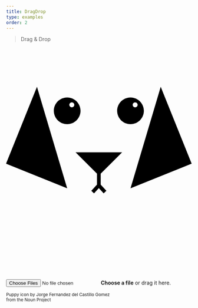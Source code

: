 ```yaml
---
title: DragDrop
type: examples
order: 2
---
```


> Drag & Drop

<!-- Playground styles -->
<link rel="stylesheet" href="dragdrop/static/css/style.css">

<!-- Basic Uppy styles -->
<link rel="stylesheet" href="dragdrop/static/css/uppy.css">

<form id="upload-target" class="UppyDragDrop" method="post" action="/" enctype="multipart/form-data">
  <svg class="UppyDragDrop-puppy" xmlns="http://www.w3.org/2000/svg" viewBox="0 0 100 125" enable-background="new 0 0 100 100"><path d="M16.582 21.3L-.085 62.713l32.94 13.295zM99.915 62.714L66.975 76.01 83.25 21.3zM50.917 68.117L62.443 56.59H37.386l11.527 11.526v5.905l-3.063 3.32 1.474 1.36 2.59-2.807 2.59 2.807 1.475-1.358-3.063-3.32zM66.976 41.415c-3.972 0-7.193-3.22-7.193-7.193 0-3.973 3.222-7.193 7.193-7.193 3.974 0 7.193 3.22 7.193 7.192 0 3.973-3.22 7.193-7.194 7.193m2.506-11.732c-.738 0-1.337.6-1.337 1.337s.6 1.336 1.337 1.336 1.337-.598 1.337-1.336-.6-1.337-1.338-1.337zM32.854 41.415c-3.973 0-7.193-3.22-7.193-7.193 0-3.973 3.22-7.193 7.194-7.193 3.973 0 7.192 3.22 7.192 7.192 0 3.973-3.22 7.193-7.192 7.193m2.506-11.732c-.738 0-1.337.6-1.337 1.337s.6 1.336 1.337 1.336 1.337-.598 1.337-1.336-.598-1.337-1.337-1.337z"/></svg>
  <div>
    <input id="UppyDragDrop-input" class="UppyDragDrop-input" type="file" name="files[]" data-multiple-caption="{count} files selected" multiple />
    <label class="UppyDragDrop-label" for="UppyDragDrop-input"><strong>Choose a file</strong><span class="UppyDragDrop-dragText"> or drag it here</span>.</label>
    <!-- <button class="UppyDragDrop-btn" type="submit">Upload</button> -->
  </div>
  <div class="UppyDragDrop-status"></div>
</form>

<small>Puppy icon by Jorge Fernandez del Castillo Gomez <br>from the Noun Project</small>

<!-- Include the bundled app.js client -->
<script src="dragdrop/static/js/app.js"></script>

<!-- <script src="uppy.js"></script>

<script>
  var uppy = new Uppy({wait: false});
  console.log(uppy);
  var files = uppy
    .use(DragDrop, {selector: '#upload-target'})
    .use(Tus10, {endpoint: 'http://master.tus.io:8080'})
    .run();
</script> -->

<!-- <script src="static/js/app.js"></script> -->
